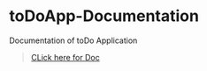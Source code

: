 # toDoApp-Documentation
Documentation of toDo Application

>[CLick here for Doc](https://imab-coder.github.io/toDoApp-Documentation/)
